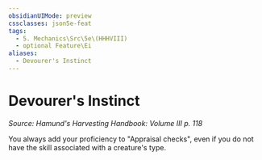 ```yaml
---
obsidianUIMode: preview
cssclasses: json5e-feat
tags:
  - 5. Mechanics\Src\5e\(HHHVIII)
  - optional Feature\Ei
aliases:
  - Devourer's Instinct
---
```

# Devourer's Instinct
*Source: Hamund's Harvesting Handbook: Volume III p. 118*  

You always add your proficiency to "Appraisal checks", even if you do not have the skill associated with a creature's type.
